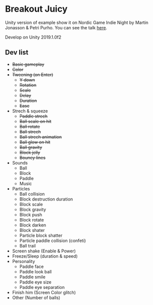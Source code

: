 # Breakout Juicy

Unity version of example show it on Nordic Game Indie Night by Martin Jonasson & Petri Purho. You can see the talk [here](https://www.youtube.com/watch?v=Fy0aCDmgnxg).

Develop on Unity 2019.1.0f2

## Dev list
- ~~Basic gameplay~~
- ~~Color~~
- ~~Tweening (on Enter)~~
  - ~~Y down~~
  - ~~Rotation~~
  - ~~Scale~~
  - ~~Delay~~
  - ~~Duration~~
  - ~~Ease~~
- Strech & squeeze
  -  ~~Paddle strech~~
  -  ~~Ball scale on hit~~
  -  ~~Ball rotate~~
  -  ~~Ball strech~~
  -  ~~Ball strech animation~~
  -  ~~Ball glow on hit~~
  -  ~~Ball gravity~~
  -  ~~Block jelly~~
  -  ~~Bouncy lines~~
-  Sounds
   - Ball
   - Block
   - Paddle
   - Music
-  Particles
   - Ball collision
   - Block destruction duration
   - Block scale
   - Block gravity
   - Block push
   - Block rotate
   - Block darken
   - Block shater
   - Particle block shatter
   - Particle paddle collision (confeti)
   -  Ball trail
-  Screen shake (Enable & Power)
-  Freeze/Sleep (duration & speed)
-  Personality
   -  Paddle face
   -  Paddle look ball
   -  Paddle smile
   -  Paddle eye size
   -  Paddle eye separation
-  Finish him (Screen Color glitch)
-  Other (Number of balls)
  
